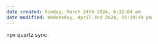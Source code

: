 ```yaml
---
date created: Sunday, March 24th 2024, 6:32:04 pm
date modified: Wednesday, April 3rd 2024, 11:18:49 pm
---
```


npx quartz sync
